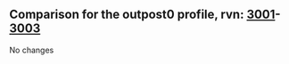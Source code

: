 ## Comparison for the outpost0 profile, rvn: [3001](https://github.com/PRO100KatYT/FortniteProfileRevisions/tree/main/profiles/outpost0/3001%20outpost0.json)-[3003](https://github.com/PRO100KatYT/FortniteProfileRevisions/tree/main/profiles/outpost0/3003%20outpost0.json)

No changes
